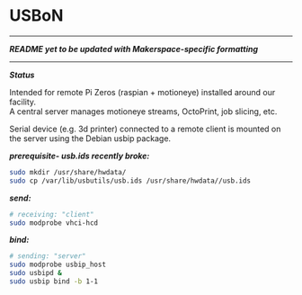 # USBoN
_ _ _
***README yet to be updated with Makerspace-specific formatting*** 
_ _ _
   
     
***Status***        

Intended for remote Pi Zeros (raspian + motioneye) installed around our facility.     
A central server manages motioneye streams, OctoPrint, job slicing, etc.    

Serial device (e.g. 3d printer) connected to a remote client is mounted on the server using the Debian usbip package.       


***prerequisite- usb.ids recently broke:***
```bash
sudo mkdir /usr/share/hwdata/
sudo cp /var/lib/usbutils/usb.ids /usr/share/hwdata//usb.ids
``` 

***send:***
```bash
# receiving: "client" 
sudo modprobe vhci-hcd
```

***bind:***
```bash
# sending: "server"
sudo modprobe usbip_host
sudo usbipd &
sudo usbip bind -b 1-1
```
    
